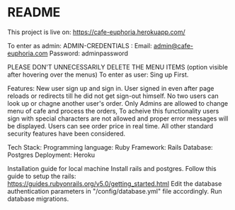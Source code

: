 # README
This project is live on: https://cafe-euphoria.herokuapp.com/

To enter as admin:
 ADMIN-CREDENTIALS :
    Email: admin@cafe-euphoria.com
    Password: adminpassword

PLEASE DON'T UNNECESSARILY DELETE THE MENU ITEMS (option visible after hovering over the menus)
To enter as user:
  Sing up First.

Features:
  New user sign up and sign in.
  User signed in even after page reloads or redirects till he did not get sign-out himself.
  No two users can look up or chagne another user's order.
  Only Admins are allowed to change menu of cafe and process the orders,
    To acheive this functionality users sign with special characters are not allowed and proper error messages will be displayed.
  Users can see order price in real time.
  All other standard security features have been considered.

Tech Stack:
  Programming language: Ruby
  Framework: Rails
  Database: Postgres
  Deployment: Heroku

Installation guide for local machine
  Install rails and postgres.
  Follow this guide to setup the rails: https://guides.rubyonrails.org/v5.0/getting_started.html
  Edit the database authentication parameters in "/config/database.yml" file accordingly.
  Run database migrations.
